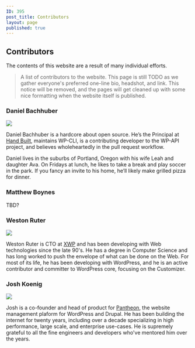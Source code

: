 ```yaml
---
ID: 395
post_title: Contributors
layout: page
published: true
---
```


## Contributors

The contents of this website are a result of many individual efforts. 

> A list of contributors to the website. This page is still TODO as we gather everyone's preferred one-line bio, headshot, and link. This notice will be removed, and the pages will get cleaned up with some nice formatting when the website itself is published.

### Daniel Bachhuber

<img src="https://www.gravatar.com/avatar/a304ad0084a78fe52f6b93e00871754e?s=128" />

Daniel Bachhuber is a hardcore about open source. He’s the Principal at [Hand Built](https://handbuilt.co/), maintains WP-CLI, is a contributing developer to the WP-API project, and believes wholeheartedly in the pull request workflow.

Daniel lives in the suburbs of Portland, Oregon with his wife Leah and daughter Ava. On Fridays at lunch, he likes to take a break and play soccer in the park. If you fancy an invite to his home, he’ll likely make grilled pizza for dinner.

### Matthew Boynes

TBD?

### Weston Ruter

<img src="https://www.gravatar.com/avatar/bb16e7904f2f335b6c9f524cc533d2d2?s=128" />

Weston Ruter is CTO at [XWP](https://xwp.co/) and has been developing with Web technologies since the late 90's. He has a degree in Computer Science and has long worked to push the envelope of what can be done on the Web. For most of its life, he has been developing with WordPress, and he is an active contributor and committer to WordPress core, focusing on the Customizer.

### Josh Koenig

<img src="https://www.gravatar.com/avatar/3e7d29b527670a058f7c1cb38a23f724?s=128" />

Josh is a co-founder and head of product for [Pantheon](https://pantheon.io), the website management plaform for WordPress and Drupal. He has been building the internet for twenty years, including over a decade specializing in high performance, large scale, and enterprise use-cases. He is supremely grateful to all the fine engineers and developers who've mentored him over the years.
